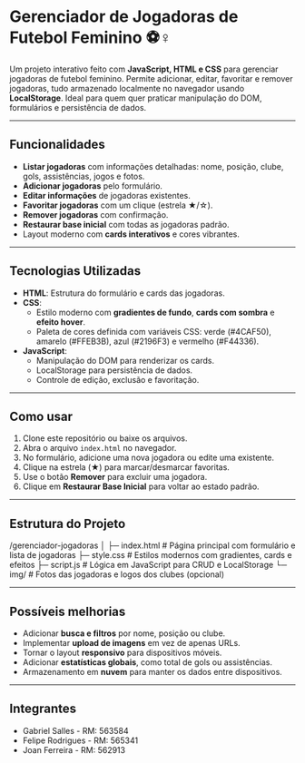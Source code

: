 # Gerenciador de Jogadoras de Futebol Feminino ⚽♀️

Um projeto interativo feito com **JavaScript, HTML e CSS** para gerenciar jogadoras de futebol feminino. Permite adicionar, editar, favoritar e remover jogadoras, tudo armazenado localmente no navegador usando **LocalStorage**. Ideal para quem quer praticar manipulação do DOM, formulários e persistência de dados.

---

## Funcionalidades

- **Listar jogadoras** com informações detalhadas: nome, posição, clube, gols, assistências, jogos e fotos.  
- **Adicionar jogadoras** pelo formulário.  
- **Editar informações** de jogadoras existentes.  
- **Favoritar jogadoras** com um clique (estrela ★/☆).  
- **Remover jogadoras** com confirmação.  
- **Restaurar base inicial** com todas as jogadoras padrão.  
- Layout moderno com **cards interativos** e cores vibrantes.

---

## Tecnologias Utilizadas

- **HTML**: Estrutura do formulário e cards das jogadoras.  
- **CSS**:  
  - Estilo moderno com **gradientes de fundo**, **cards com sombra** e **efeito hover**.  
  - Paleta de cores definida com variáveis CSS: verde (#4CAF50), amarelo (#FFEB3B), azul (#2196F3) e vermelho (#F44336).  
- **JavaScript**:  
  - Manipulação do DOM para renderizar os cards.  
  - LocalStorage para persistência de dados.  
  - Controle de edição, exclusão e favoritação.

---

## Como usar

1. Clone este repositório ou baixe os arquivos.  
2. Abra o arquivo `index.html` no navegador.  
3. No formulário, adicione uma nova jogadora ou edite uma existente.  
4. Clique na estrela (★) para marcar/desmarcar favoritas.  
5. Use o botão **Remover** para excluir uma jogadora.  
6. Clique em **Restaurar Base Inicial** para voltar ao estado padrão.  

---

## Estrutura do Projeto

/gerenciador-jogadoras
│
├─ index.html # Página principal com formulário e lista de jogadoras
├─ style.css # Estilos modernos com gradientes, cards e efeitos
├─ script.js # Lógica em JavaScript para CRUD e LocalStorage
└─ img/ # Fotos das jogadoras e logos dos clubes (opcional)

---

## Possíveis melhorias

- Adicionar **busca e filtros** por nome, posição ou clube.  
- Implementar **upload de imagens** em vez de apenas URLs.  
- Tornar o layout **responsivo** para dispositivos móveis.  
- Adicionar **estatísticas globais**, como total de gols ou assistências.  
- Armazenamento em **nuvem** para manter os dados entre dispositivos.

---

## Integrantes

- Gabriel Salles - RM: 563584  
- Felipe Rodrigues - RM: 565341  
- Joan Ferreira - RM: 562913
